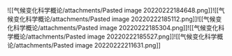![[气候变化科学概论/attachments/Pasted image 20220222184648.png]]![[气候变化科学概论/attachments/Pasted image 20220222185112.png]]![[气候变化科学概论/attachments/Pasted image 20220222185304.png]]![[气候变化科学概论/attachments/Pasted image 20220222185527.png]]![[气候变化科学概论/attachments/Pasted image 20220222211631.png]]